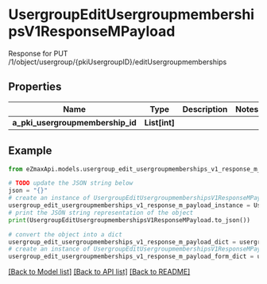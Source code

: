 # UsergroupEditUsergroupmembershipsV1ResponseMPayload

Response for PUT /1/object/usergroup/{pkiUsergroupID}/editUsergroupmemberships

## Properties

Name | Type | Description | Notes
------------ | ------------- | ------------- | -------------
**a_pki_usergroupmembership_id** | **List[int]** |  | 

## Example

```python
from eZmaxApi.models.usergroup_edit_usergroupmemberships_v1_response_m_payload import UsergroupEditUsergroupmembershipsV1ResponseMPayload

# TODO update the JSON string below
json = "{}"
# create an instance of UsergroupEditUsergroupmembershipsV1ResponseMPayload from a JSON string
usergroup_edit_usergroupmemberships_v1_response_m_payload_instance = UsergroupEditUsergroupmembershipsV1ResponseMPayload.from_json(json)
# print the JSON string representation of the object
print(UsergroupEditUsergroupmembershipsV1ResponseMPayload.to_json())

# convert the object into a dict
usergroup_edit_usergroupmemberships_v1_response_m_payload_dict = usergroup_edit_usergroupmemberships_v1_response_m_payload_instance.to_dict()
# create an instance of UsergroupEditUsergroupmembershipsV1ResponseMPayload from a dict
usergroup_edit_usergroupmemberships_v1_response_m_payload_form_dict = usergroup_edit_usergroupmemberships_v1_response_m_payload.from_dict(usergroup_edit_usergroupmemberships_v1_response_m_payload_dict)
```
[[Back to Model list]](../README.md#documentation-for-models) [[Back to API list]](../README.md#documentation-for-api-endpoints) [[Back to README]](../README.md)


